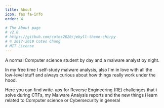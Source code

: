 ```yaml
---
title: About
icon: fas fa-info
order: 4

# The About page
# v2.0
# https://github.com/cotes2020/jekyll-theme-chirpy
# © 2017-2019 Cotes Chung
# MIT License
---
```


<span class="intro">A normal Computer science student by day and a malware analyst by night.</span>

In my free time I self-study malware analysis, also I'm in love with all the low-level stuff and always curious about how things really work under the hood.
<br>

Here you can find write-ups for Reverse Engineering (RE) challenges that i solve during CTFs, my Malware Analysis reports and the new things i learn related to Computer science or Cybersecurity in general
